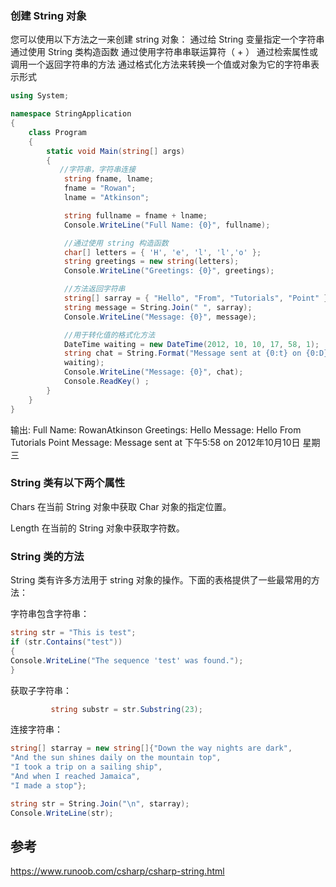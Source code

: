 ### 创建 String 对象

您可以使用以下方法之一来创建 string 对象：
通过给 String 变量指定一个字符串
通过使用 String 类构造函数
通过使用字符串串联运算符（ + ）
通过检索属性或调用一个返回字符串的方法
通过格式化方法来转换一个值或对象为它的字符串表示形式

```cs
using System;

namespace StringApplication
{
    class Program
    {
        static void Main(string[] args)
        {
           //字符串，字符串连接
            string fname, lname;
            fname = "Rowan";
            lname = "Atkinson";

            string fullname = fname + lname;
            Console.WriteLine("Full Name: {0}", fullname);

            //通过使用 string 构造函数
            char[] letters = { 'H', 'e', 'l', 'l','o' };
            string greetings = new string(letters);
            Console.WriteLine("Greetings: {0}", greetings);

            //方法返回字符串
            string[] sarray = { "Hello", "From", "Tutorials", "Point" };
            string message = String.Join(" ", sarray);
            Console.WriteLine("Message: {0}", message);

            //用于转化值的格式化方法
            DateTime waiting = new DateTime(2012, 10, 10, 17, 58, 1);
            string chat = String.Format("Message sent at {0:t} on {0:D}",
            waiting);
            Console.WriteLine("Message: {0}", chat);
            Console.ReadKey() ;
        }
    }
}
```

输出:
Full Name: RowanAtkinson
Greetings: Hello
Message: Hello From Tutorials Point
Message: Message sent at 下午5:58 on 2012年10月10日 星期三

### String 类有以下两个属性

Chars
在当前 String 对象中获取 Char 对象的指定位置。

Length
在当前的 String 对象中获取字符数。

### String 类的方法

String 类有许多方法用于 string 对象的操作。下面的表格提供了一些最常用的方法：

字符串包含字符串：

```cs
string str = "This is test";
if (str.Contains("test"))
{
Console.WriteLine("The sequence 'test' was found.");
}
```

获取子字符串：

```cs
         string substr = str.Substring(23);
```

连接字符串：

```cs
string[] starray = new string[]{"Down the way nights are dark",
"And the sun shines daily on the mountain top",
"I took a trip on a sailing ship",
"And when I reached Jamaica",
"I made a stop"};

string str = String.Join("\n", starray);
Console.WriteLine(str);
```

## 参考

<https://www.runoob.com/csharp/csharp-string.html>
